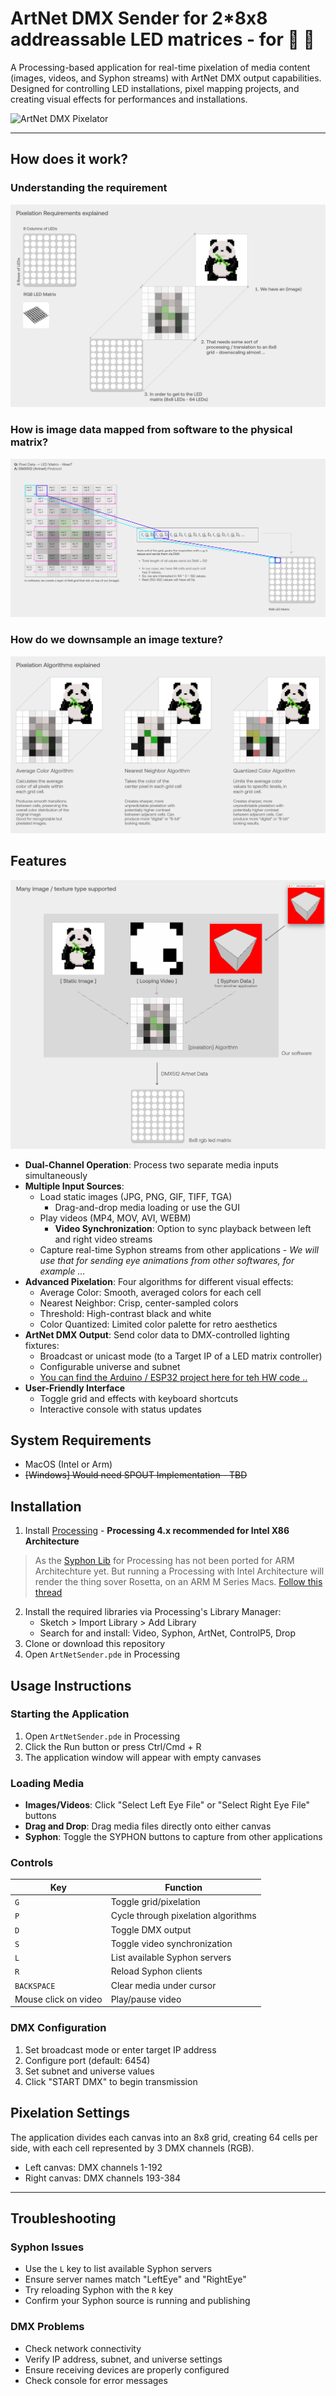 # ArtNet DMX Sender for 2*8x8 addreassable LED matrices - for 🤖 👀

A Processing-based application for real-time pixelation of media content (images, videos, and Syphon streams) with ArtNet DMX output capabilities. Designed for controlling LED installations, pixel mapping projects, and creating visual effects for performances and installations.

![ArtNet DMX Pixelator](https://via.placeholder.com/800x450)

---

## How does it work?

### Understanding the requirement

![alt text](<_assets/Pixel Processing algorithms.png>)

### How is image data mapped from software to the physical matrix?

![alt text](<_assets/Pixel Processing algorithms-2.png>)

### How do we downsample an image texture?

![alt text](<_assets/Pixel Processing algorithms-3.png>)

## Features

![alt text](<_assets/Our software.png>)

- **Dual-Channel Operation**: Process two separate media inputs simultaneously
- **Multiple Input Sources**:
  - Load static images (JPG, PNG, GIF, TIFF, TGA)
    - Drag-and-drop media loading or use the GUI
  - Play videos (MP4, MOV, AVI, WEBM)
    - **Video Synchronization**: Option to sync playback between left and right video streams
  - Capture real-time Syphon streams from other applications - _We will use that for sending eye animations from other softwares, for example ..._
- **Advanced Pixelation**: Four algorithms for different visual effects:
  - Average Color: Smooth, averaged colors for each cell
  - Nearest Neighbor: Crisp, center-sampled colors
  - Threshold: High-contrast black and white
  - Color Quantized: Limited color palette for retro aesthetics
- **ArtNet DMX Output**: Send color data to DMX-controlled lighting fixtures:
  - Broadcast or unicast mode (to a Target IP of a LED matrix controller)
  - Configurable universe and subnet
  - [You can find the Arduino / ESP32 project here for teh HW code ..](simple/Arduino/esp32s3_8x8_ledmatrix_artnet_receiver)
- **User-Friendly Interface**
  - Toggle grid and effects with keyboard shortcuts
  - Interactive console with status updates

## System Requirements

- MacOS (Intel or Arm)
- ~~[Windows] Would need SPOUT Implementation - TBD~~

## Installation

1. Install [Processing](https://processing.org/download) - __Processing 4.x recommended for Intel X86 Architecture__
  > As the [Syphon Lib](https://github.com/Syphon/Processing) for Processing has not been ported for ARM Architechture yet. But running a Processing with Intel Architecture will render the thing sover Rosetta, on an ARM M Series Macs. [Follow this thread](https://github.com/Syphon/Java/issues/7)
2. Install the required libraries via Processing's Library Manager:
   - Sketch > Import Library > Add Library
   - Search for and install: Video, Syphon, ArtNet, ControlP5, Drop
3. Clone or download this repository
4. Open `ArtNetSender.pde` in Processing

## Usage Instructions

### Starting the Application

1. Open `ArtNetSender.pde` in Processing
2. Click the Run button or press Ctrl/Cmd + R
3. The application window will appear with empty canvases

### Loading Media

- **Images/Videos**: Click "Select Left Eye File" or "Select Right Eye File" buttons
- **Drag and Drop**: Drag media files directly onto either canvas
- **Syphon**: Toggle the SYPHON buttons to capture from other applications

### Controls

| Key | Function |
|-----|----------|
| `G` | Toggle grid/pixelation |
| `P` | Cycle through pixelation algorithms |
| `D` | Toggle DMX output |
| `S` | Toggle video synchronization |
| `L` | List available Syphon servers |
| `R` | Reload Syphon clients |
| `BACKSPACE` | Clear media under cursor |
| Mouse click on video | Play/pause video |

### DMX Configuration

1. Set broadcast mode or enter target IP address
2. Configure port (default: 6454)
3. Set subnet and universe values
4. Click "START DMX" to begin transmission

## Pixelation Settings

The application divides each canvas into an 8x8 grid, creating 64 cells per side, with each cell represented by 3 DMX channels (RGB).

- Left canvas: DMX channels 1-192
- Right canvas: DMX channels 193-384

---

## Troubleshooting

### Syphon Issues

- Use the `L` key to list available Syphon servers
- Ensure server names match "LeftEye" and "RightEye"
- Try reloading Syphon with the `R` key
- Confirm your Syphon source is running and publishing

### DMX Problems

- Check network connectivity
- Verify IP address, subnet, and universe settings
- Ensure receiving devices are properly configured
- Check console for error messages